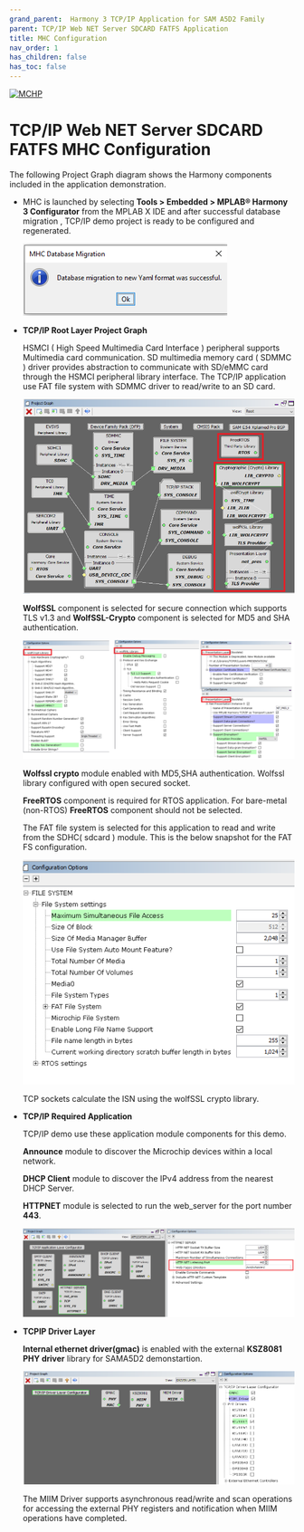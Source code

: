 ```yaml
---
grand_parent:  Harmony 3 TCP/IP Application for SAM A5D2 Family
parent: TCP/IP Web NET Server SDCARD FATFS Application
title: MHC Configuration
nav_order: 1
has_children: false
has_toc: false
---
```

[![MCHP](https://www.microchip.com/ResourcePackages/Microchip/assets/dist/images/logo.png)](https://www.microchip.com)

# TCP/IP Web NET Server SDCARD FATFS MHC Configuration

The following Project Graph diagram shows the Harmony components included in the application demonstration.

* MHC is launched by selecting **Tools > Embedded > MPLAB® Harmony 3 Configurator** from the MPLAB X IDE and after successful database migration , TCP/IP demo project is ready to be configured and regenerated.

    ![tcpip_sama5d2_project](images/database_migration_successful.png)

* **TCP/IP Root Layer Project Graph**

    HSMCI ( High Speed Multimedia Card Interface ) peripheral supports Multimedia card communication. SD multimedia memory card ( SDMMC ) driver provides abstraction to communicate with SD/eMMC card through the HSMCI peripheral library interface. The TCP/IP application use FAT file system with SDMMC driver to read/write to an SD card. 

    ![tcpip_sama5d2_project](images/tcpip_sdmmc_required_root.png)

    **WolfSSL** component is selected for secure connection which supports TLS v1.3 and **WolfSSL-Crypto** component is  selected for MD5 and SHA authentication.

    ![tcpip_sama5d2_project](images/wolfssl_demo_required_configuration.png)

    **Wolfssl crypto** module enabled with MD5,SHA authentication. Wolfssl library configured with open secured socket.

    **FreeRTOS** component is required for RTOS application. For bare-metal (non-RTOS) **FreeRTOS** component should not be selected.

    The FAT file system is selected for this application to read and write from the SDHC( sdcard ) module. This is the below snapshot for the FAT FS configuration.

    ![tcpip_sama5d2_project](images/fatfs_configuration.png)

    TCP sockets calculate the ISN using the wolfSSL crypto library. 

* **TCP/IP Required Application**

    TCP/IP demo use these application module components for this demo. 
    
    **Announce** module to discover the Microchip devices within a local network.
    
    **DHCP Client** module to discover the IPv4 address from the nearest DHCP Server. 
    
    **HTTPNET** module is selected to run the web_server for the port number **443**.     

    ![tcpip_sama5d2_project](images/tcpip_app_module_selected.png)


* **TCPIP Driver Layer**

  **Internal ethernet driver(gmac)** is enabled with the external **KSZ8081 PHY driver** library for SAMA5D2 demonstartion. 

  ![tcpip_sama5d2_project](images/tcpip_driver_component.png)

  
  The MIIM Driver supports asynchronous read/write and scan operations for accessing the external PHY registers and notification when MIIM operations have completed.
